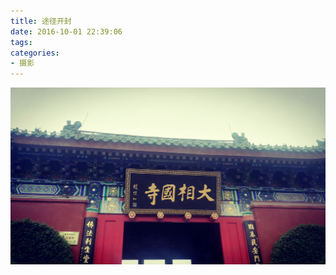```yaml
---
title: 途径开封
date: 2016-10-01 22:39:06
tags:
categories:
- 摄影
---
```


![1](/images/2016-10-01/1.jpg)
